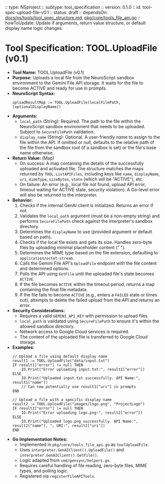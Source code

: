  :: type: NSproject
 :: subtype: tool_specification
 :: version: 0.1.0
 :: id: tool-spec-upload-file-v0.1
 :: status: draft
 :: dependsOn: [docs/ns/tools/tool_spec_structure.md](./tool_spec_structure.md), [pkg/core/tools_file_api.go](../../pkg/core/tools_file_api.go)
 :: howToUpdate: Update if arguments, return value structure, or default display name logic changes.

 # Tool Specification: TOOL.UploadFile (v0.1)

 * **Tool Name:** TOOL.UploadFile (v0.1)
 * **Purpose:** Uploads a local file from the NeuroScript sandbox environment to the Gemini File API storage. It waits for the file to become ACTIVE and ready for use in prompts.
 * **NeuroScript Syntax:**
   ```neuroscript
   uploadResultMap := TOOL.UploadFile(localFilePath, [optionalDisplayName])
   ```
 * **Arguments:**
    * `local_path` (String): Required. The path to the file within the NeuroScript sandbox environment that needs to be uploaded. Subject to `SecureFilePath` validation.
    * `display_name` (String): Optional. A user-friendly name to assign to the file within the API. If omitted or null, defaults to the relative path of the file from the sandbox root (if a sandbox is set) or the file's base name otherwise.
 * **Return Value:** (Map)
    * On success: A map containing the details of the successfully uploaded and activated file. The structure matches the maps returned by `TOOL.ListAPIFiles`, including keys like `name`, `displayName`, `uri`, `mimeType`, `sizeBytes`, `state` (which will be "ACTIVE"), etc.
    * On failure: An error (e.g., local file not found, upload API error, timeout waiting for ACTIVE state, security violation). A Go-level error will also be returned to the interpreter.
 * **Behavior:**
    1. Checks if the internal GenAI client is initialized. Returns an error if not.
    2. Validates the `local_path` argument (must be a non-empty string) and performs `SecureFilePath` check against the interpreter's sandbox directory.
    3. Determines the `displayName` to use (provided argument or default based on path).
    4. Checks if the local file exists and gets its size. Handles zero-byte files by uploading minimal placeholder content (" ").
    5. Determines the MIME type based on the file extension, defaulting to `application/octet-stream`.
    6. Calls the Gemini File API's `UploadFile` endpoint with the file content and determined options.
    7. Polls the API using `GetFile` until the uploaded file's state becomes `ACTIVE`.
    8. If the file becomes `ACTIVE` within the timeout period, returns a map containing the final file metadata.
    9. If the file fails to become `ACTIVE` (e.g., enters a `FAILED` state or times out), attempts to delete the failed upload from the API and returns an error.
 * **Security Considerations:**
    * Requires a valid `GEMINI_API_KEY` with permission to upload files.
    * `local_path` is validated using `SecureFilePath` to ensure it's within the allowed sandbox directory.
    * Network access to Google Cloud services is required.
    * The content of the uploaded file is transferred to Google Cloud storage.
 * **Examples:**
   ```neuroscript
   // Upload a file using default display name
   result1 := TOOL.UploadFile("data/input.txt")
   IF result1["error"] != null THEN
       IO.Print("Error uploading input.txt:", result1["error"])
   ELSE
       IO.Print("Uploaded input.txt successfully. API Name:", result1["name"])
       // Can now potentially use result1["uri"] in prompts
   END

   // Upload a file with a specific display name
   result2 := TOOL.UploadFile("images/logo.png", "ProjectLogo")
   IF result2["error"] != null THEN
       IO.Print("Error uploading logo.png:", result2["error"])
   ELSE
       IO.Print("Uploaded logo.png successfully. API Name:", result2["name"], ", URI:", result2["uri"])
   END
   ```
 * **Go Implementation Notes:**
    * Implemented in `pkg/core/tools_file_api.go` as `toolUploadFile`.
    * Uses `interpreter.GenAIClient().UploadFile()` and `interpreter.GenAIClient().GetFile()`.
    * Logic adapted from `cmd/gensync/helpers.go`.
    * Requires careful handling of file reading, zero-byte files, MIME types, and polling logic.
    * Registered via `registerFileAPITools`.